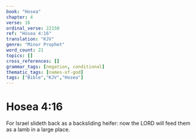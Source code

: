 ```yaml
---
book: "Hosea"
chapter: 4
verse: 16
ordinal_verse: 22150
ref: "Hosea 4:16"
translation: "KJV"
genre: "Minor Prophet"
word_count: 21
topics: []
cross_references: []
grammar_tags: [negation, conditional]
thematic_tags: [names-of-god]
tags: ["Bible","KJV","Hosea"]
---
```


# Hosea 4:16

For Israel slideth back as a backsliding heifer: now the LORD will feed them as a lamb in a large place.
